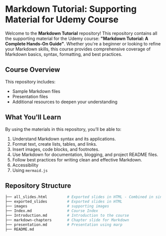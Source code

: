 # Markdown Tutorial: Supporting Material for Udemy Course

Welcome to the **Markdown Tutorial** repository! This repository contains all the supporting material for the Udemy course: **"Markdown Tutorial: A Complete Hands-On Guide"**. Whether you're a beginner or looking to refine your Markdown skills, this course provides comprehensive coverage of Markdown basics, syntax, formatting, and best practices.

## Course Overview

This repository includes:

- Sample Markdown files
- Presentation files
- Additional resources to deepen your understanding

## What You'll Learn

By using the materials in this repository, you’ll be able to:

1. Understand Markdown syntax and its applications.
2. Format text, create lists, tables, and links.
3. Insert images, code blocks, and footnotes.
4. Use Markdown for documentation, blogging, and project README files.
5. Follow best practices for writing clean and effective Markdown.
6. Accessibility
7. Using `mermaid.js`

## Repository Structure

```bash
├── all_slides.html         # Exported slides in HTML - Combined in single webpage
├── exported_slides         # Exported slides in HTML
├── images                  # supporting images
├── Index.md                # Course Index
├── Introduction.md         # Introduction to the course
├── markdown-chapters       # Chapter slide for Markdown
├── presentation.md         # Presentation using marp
├── README.md

```
